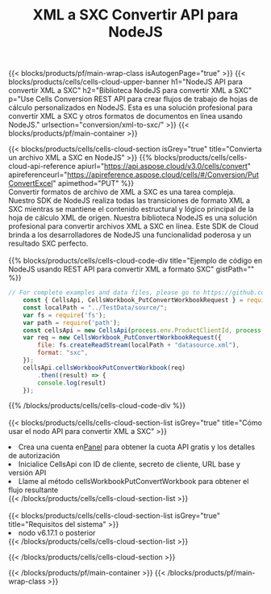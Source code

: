 ﻿---
title:  XML a SXC Convertir API para NodeJS
description:  API y SDK en la nube para Microsoft Excel y OpenOffice Calc. Convierta la hoja de cálculo a otro archivo de formato.
url: /es/nodejs/conversion/xml-to-sxc/
---
{{< blocks/products/pf/main-wrap-class isAutogenPage="true" >}}
{{< blocks/products/cells/cells-cloud-upper-banner h1="NodeJS API para convertir XML a SXC" h2="Biblioteca NodeJS para convertir XML a SXC" p="Use Cells Conversion REST API para crear flujos de trabajo de hojas de cálculo personalizados en NodeJS. Esta es una solución profesional para convertir XML a SXC y otros formatos de documentos en línea usando NodeJS." urlsection="conversion/xml-to-sxc/" >}}
{{< blocks/products/pf/main-container >}}

{{< blocks/products/cells/cells-cloud-section isGrey="true" title="Convierta un archivo XML a SXC en NodeJS" >}}
{{% blocks/products/cells/cells-cloud-api-reference apiurl="https://api.aspose.cloud/v3.0/cells/convert" apireferenceurl="https://apireference.aspose.cloud/cells/#/Conversion/PutConvertExcel" apimethod="PUT" %}}
<br/>
Convertir formatos de archivo de XML a SXC es una tarea compleja. Nuestro SDK de NodeJS realiza todas las transiciones de formato XML a SXC mientras se mantiene el contenido estructural y lógico principal de la hoja de cálculo XML de origen. Nuestra biblioteca NodeJS es una solución profesional para convertir archivos XML a SXC en línea. Este SDK de Cloud brinda a los desarrolladores de NodeJS una funcionalidad poderosa y un resultado SXC perfecto.
<br/>
<br/>
{{% blocks/products/cells/cells-cloud-code-div title="Ejemplo de código en NodeJS usando REST API para convertir XML a formato SXC" gistPath="" %}}
 
```js
// For complete examples and data files, please go to https://github.com/aspose-cells-cloud/aspose-cells-cloud-node/
    const { CellsApi, CellsWorkbook_PutConvertWorkbookRequest } = require("asposecellscloud");
    const localPath = "../TestData/source/";
    var fs = require('fs');
    var path = require('path');
    const cellsApi = new CellsApi(process.env.ProductClientId, process.env.ProductClientSecret);
    var req = new CellsWorkbook_PutConvertWorkbookRequest({
        file: fs.createReadStream(localPath + "datasource.xml"),
        format: "sxc",
    });
    cellsApi.cellsWorkbookPutConvertWorkbook(req)
        .then((result) => {
        console.log(result)
    });
```
 
{{% /blocks/products/cells/cells-cloud-code-div %}}
<br/>
<br/>
{{< blocks/products/cells/cells-cloud-section-list isGrey="true" title="Cómo usar el nodo API para convertir XML a SXC" >}}
<li> Crea una cuenta en<a href="https://dashboard.aspose.cloud/">Panel</a> para obtener la cuota API gratis y los detalles de autorización</li>
<li>Inicialice CellsApi con ID de cliente, secreto de cliente, URL base y versión API</li>
<li>Llame al método cellsWorkbookPutConvertWorkbook para obtener el flujo resultante</li>
{{< /blocks/products/cells/cells-cloud-section-list >}}
<br/>
<br/>
{{< blocks/products/cells/cells-cloud-section-list isGrey="true" title="Requisitos del sistema" >}}
<li>nodo v6.17.1 o posterior</li>
{{< /blocks/products/cells/cells-cloud-section-list >}}

{{< /blocks/products/cells/cells-cloud-section >}}

{{< /blocks/products/pf/main-container >}}
{{< /blocks/products/pf/main-wrap-class >}}
